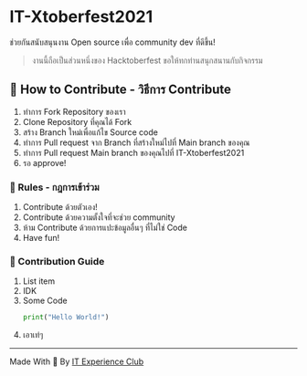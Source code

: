 # IT-Xtoberfest2021
ช่วยกันสนับสนุนงาน Open source เพื่อ community dev ที่ดีขึ้น!

> งานนี้ถือเป็นส่วนหนึ่งของ Hacktoberfest ขอให้ทกท่านสนุกสนานกับกิจกรรม
## 🤝  How to Contribute - วิธีการ Contribute
1. ทำการ Fork Repository ของเรา
2. Clone Repository ที่คุณได้ Fork
3. สร้าง Branch ใหม่เพื่อแก้ไข Source code
4. ทำการ Pull request จาก Branch ที่สร้างใหม่ไปที่ Main branch ของคุณ
5. ทำการ Pull request Main branch ของคุณไปที่ IT-Xtoberfest2021
6. รอ approve!

### 📝  Rules - กฎการเข้าร่วม
 1. Contribute ด้วยตัวเอง!
 2. Contribute ด้วยความตั้งใจที่จะช่วย community
 3. ห้าม Contribute ด้วยการแปะข้อมูลอื่นๆ ที่ไม่ใช่ Code
 4. Have fun!

### 🤖  ‍Contribution Guide
 1. List item
 2. IDK
 3. Some Code
	 ```python
	 print("Hello World!")
	 ```
4. เอาเท่ๆ
---
Made With 🧠 By [IT Experience Club](https://github.com/IT-Experience-Club)

